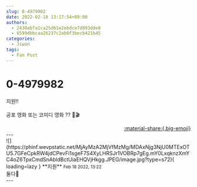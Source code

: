 ```yaml
---
slug: 0-4979982
date: 2022-02-18 13:17:54+09:00
authors:
  - 2438abfa1ca25d61e2ebdce7d893dde0
  - 6599dbbcaa26237c2ab0f3becb421b45
categories:
  - Jiwon
tags:
  - Fan Post
---
```


# 0-4979982

<div class="post-container" markdown="1">
<div class="content-container md-sidebar__scrollwrap" markdown="1">

지원!! <br><br>공포 영화 또는 코미디 영화 ?? 🍿🎬<br>

</div>
</div>

<div style="text-align: right;" markdown="1">
<a href="https://weverse.io/fromis9/fanpost/0-4979982" style="text-align: right;">:material-share:{.big-emoji}</a>
</div>
---

<div class="comments-container md-sidebar__scrollwrap" markdown="1">
<div class="comment" markdown="1">
<div class='id-container' markdown="1">
![](https://phinf.wevpstatic.net/MjAyMzA2MjVfMzMg/MDAxNjg3NjU0MTExOTU5.7GFeCpkRW4jdCPevFi1sgeF7S4XyLHRSJr1VOBRp7gEg.mY0LxqknzXmYC4oZ6TpxCmdSnAbldBctUiaEHQVjHkgg.JPEG/image.jpg?type=s72){ loading=lazy }
**<span class="artist">지원</span>** <small>Feb 18 2022, 13:22</small><br>
</div>
<div class='comment-body' markdown="1">
둘다🥰
</div>
</div>
</div>
---
